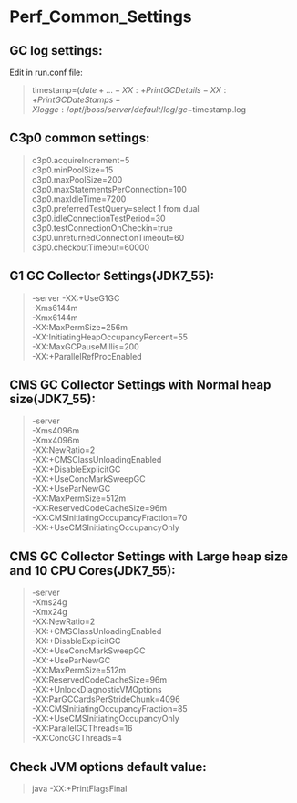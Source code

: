# Perf_Common_Settings

## GC log settings:  
Edit in run.conf file:

> timestamp=$( date +%Y-%m-%d_%H%M%S )  
> …  
> -XX:+PrintGCDetails -XX:+PrintGCDateStamps -Xloggc:/opt/jboss/server/default/log/gc-$timestamp.log

## C3p0 common settings:  
> c3p0.acquireIncrement=5  
> c3p0.minPoolSize=15  
> c3p0.maxPoolSize=200  
> c3p0.maxStatementsPerConnection=100  
> c3p0.maxIdleTime=7200  
> c3p0.preferredTestQuery=select 1 from dual  
> c3p0.idleConnectionTestPeriod=30  
> c3p0.testConnectionOnCheckin=true  
> c3p0.unreturnedConnectionTimeout=60  
> c3p0.checkoutTimeout=60000  

## G1 GC Collector Settings(JDK7_55):  
> -server
> -XX:+UseG1GC  
> -Xms6144m  
> -Xmx6144m  
> -XX:MaxPermSize=256m  
> -XX:InitiatingHeapOccupancyPercent=55  
> -XX:MaxGCPauseMillis=200  
> -XX:+ParallelRefProcEnabled  

## CMS GC Collector Settings with Normal heap size(JDK7_55):  
> -server  
> -Xms4096m  
> -Xmx4096m  
> -XX:NewRatio=2  
> -XX:+CMSClassUnloadingEnabled  
> -XX:+DisableExplicitGC  
> -XX:+UseConcMarkSweepGC  
> -XX:+UseParNewGC  
> -XX:MaxPermSize=512m  
> -XX:ReservedCodeCacheSize=96m  
> -XX:CMSInitiatingOccupancyFraction=70  
> -XX:+UseCMSInitiatingOccupancyOnly  

## CMS GC Collector Settings with Large heap size and 10 CPU Cores(JDK7_55):   
> -server  
> -Xms24g  
> -Xmx24g  
> -XX:NewRatio=2  
> -XX:+CMSClassUnloadingEnabled  
> -XX:+DisableExplicitGC  
> -XX:+UseConcMarkSweepGC  
> -XX:+UseParNewGC  
> -XX:MaxPermSize=512m  
> -XX:ReservedCodeCacheSize=96m  
> -XX:+UnlockDiagnosticVMOptions  
> -XX:ParGCCardsPerStrideChunk=4096  
> -XX:CMSInitiatingOccupancyFraction=85  
> -XX:+UseCMSInitiatingOccupancyOnly  
> -XX:ParallelGCThreads=16  
> -XX:ConcGCThreads=4  

## Check JVM options default value:  
> java -XX:+PrintFlagsFinal  
